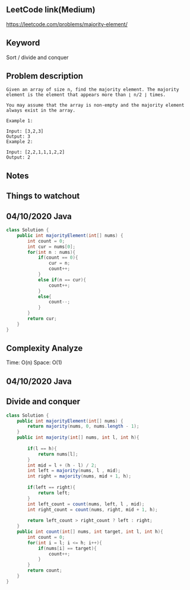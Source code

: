 ## LeetCode link(Medium)
https://leetcode.com/problems/majority-element/

## Keyword
Sort / divide and conquer

## Problem description
```
Given an array of size n, find the majority element. The majority element is the element that appears more than ⌊ n/2 ⌋ times.

You may assume that the array is non-empty and the majority element always exist in the array.

Example 1:

Input: [3,2,3]
Output: 3
Example 2:

Input: [2,2,1,1,1,2,2]
Output: 2
```



## Notes


## Things to watchout

## 04/10/2020 Java

```java
class Solution {
    public int majorityElement(int[] nums) {
        int count = 0;
        int cur = nums[0];
        for(int n : nums){
            if(count == 0){
                cur = n;
                count++;
            }
            else if(n == cur){
                count++;
            }
            else{
                count--;
            }
        }
        return cur;
    }
}

```
## Complexity Analyze
Time: O(n)
Space: O(1)

## 04/10/2020 Java
## Divide and conquer
```java
class Solution {
    public int majorityElement(int[] nums) {
        return majority(nums, 0, nums.length - 1);
    }
    public int majority(int[] nums, int l, int h){
        
        if(l == h){
            return nums[l];
        }
        int mid = l + (h - l) / 2;
        int left = majority(nums, l , mid);
        int right = majority(nums, mid + 1, h);
        
        if(left == right){
            return left;
        }
        int left_count = count(nums, left, l , mid);
        int right_count = count(nums, right, mid + 1, h);
        
        return left_count > right_count ? left : right;
    }
    public int count(int[] nums, int target, int l, int h){
        int count = 0;
        for(int i = l; i <= h; i++){
            if(nums[i] == target){
                count++;
            }
        }
        return count;
    }
}
```